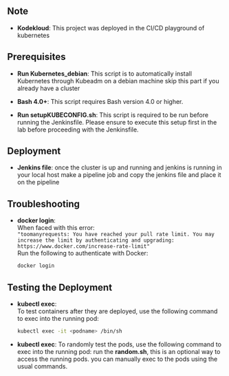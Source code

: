 ## Note

- **Kodekloud**: This project was deployed in the CI/CD playground of kubernetes

## Prerequisites

- **Run Kubernetes_debian**: This script is to automatically install Kubernetes through Kubeadm on a debian machine skip this part if you already have a cluster

- **Bash 4.0+**: This script requires Bash version 4.0 or higher.

- **Run setupKUBECONFIG.sh**: This script is required to be run before running the Jenkinsfile. Please ensure to execute this setup first in the lab before proceeding with the Jenkinsfile.

## Deployment

- **Jenkins file**: once the cluster is up and running and jenkins is running in your local host make a pipeline job and copy the jenkins file and place it on the pipeline

## Troubleshooting

- **docker login**:  
  When faced with this error:  
  `"toomanyrequests: You have reached your pull rate limit. You may increase the limit by authenticating and upgrading: https://www.docker.com/increase-rate-limit"`  
  Run the following to authenticate with Docker:
  ```bash
  docker login

## Testing the Deployment

- **kubectl exec**:  
  To test containers after they are deployed, use the following command to exec into the running pod:
  ```bash
  kubectl exec -it <podname> /bin/sh

- **kubectl exec**:
  To randomly test the pods, use the following command to exec into the running pod: run the **random.sh**, this is an optional way
  to access the running pods. you can manually exec to the pods using the usual commands.
